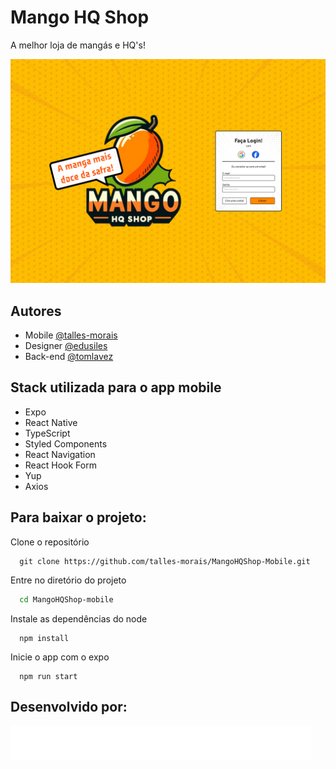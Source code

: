 # Mango HQ Shop

A melhor loja de mangás e HQ's!

![Login Page](./assets/readme/login.png)


## Autores

- Mobile [@talles-morais](https://www.github.com/talles-morais)
- Designer [@edusiles](https://www.github.com/edusiles)
- Back-end [@tomlavez](https://www.github.com/tomlavez)


## Stack utilizada para o app mobile

- Expo
- React Native
- TypeScript
- Styled Components
- React Navigation
- React Hook Form
- Yup
- Axios


## Para baixar o projeto:

Clone o repositório

```
  git clone https://github.com/talles-morais/MangoHQShop-Mobile.git
```

Entre no diretório do projeto

```bash
  cd MangoHQShop-mobile
```

Instale as dependências do node
```
  npm install
```

Inicie o app com o expo
```
  npm run start
```

## Desenvolvido por:

![Logo](./assets/footer/logo-byron.svg)


